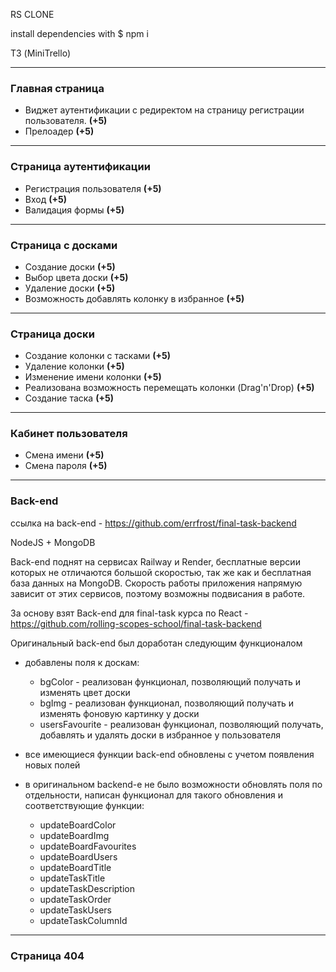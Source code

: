 RS CLONE

install dependencies with $ npm i

ТЗ (MiniTrello)

---

### Главная страница

-   Виджет аутентификации с редиректом на страницу регистрации пользователя. **(+5)**
-   Прелоадер **(+5)**

---

### Страница аутентификации

-   Регистрация пользователя **(+5)**
-   Вход **(+5)**
-   Валидация формы **(+5)**

---

### Страница с досками

-   Создание доски **(+5)**
-   Выбор цвета доски **(+5)**
-   Удаление доски **(+5)**
-   Возможность добавлять колонку в избранное **(+5)**

---

### Страница доски

-   Создание колонки с тасками **(+5)**
-   Удаление колонки **(+5)**
-   Изменение имени колонки **(+5)**
-   Реализована возможность перемещать колонки (Drag'n'Drop) **(+5)**
-   Создание таска **(+5)**

---

### Кабинет пользователя

-   Смена имени **(+5)**
-   Смена пароля **(+5)**

---

### Back-end

ссылка на back-end - https://github.com/errfrost/final-task-backend

NodeJS + MongoDB

Back-end поднят на сервисах Railway и Render, бесплатные версии которых не отличаются большой скоростью, так же как и бесплатная база данных на MongoDB. Скорость работы приложения напрямую зависит от этих сервисов, поэтому возможны подвисания в работе.

За основу взят Back-end для final-task курса по React - https://github.com/rolling-scopes-school/final-task-backend

Оригинальный back-end был доработан следующим функционалом

-   добавлены поля к доскам:

    -   bgСolor - реализован функционал, позволяющий получать и изменять цвет доски
    -   bgImg - реализован функционал, позволяющий получать и изменять фоновую картинку у доски
    -   usersFavourite - реализован функционал, позволяющий получать, добавлять и удалять доски в избранное у пользователя

-   все имеющиеся функции back-end обновлены с учетом появления новых полей

-   в оригинальном backend-е не было возможности обновлять поля по отдельности, написан функционал для такого обновления и соответствующие функции:
    -   updateBoardColor
    -   updateBoardImg
    -   updateBoardFavourites
    -   updateBoardUsers
    -   updateBoardTitle
    -   updateTaskTitle
    -   updateTaskDescription
    -   updateTaskOrder
    -   updateTaskUsers
    -   updateTaskColumnId

---

### Страница 404
